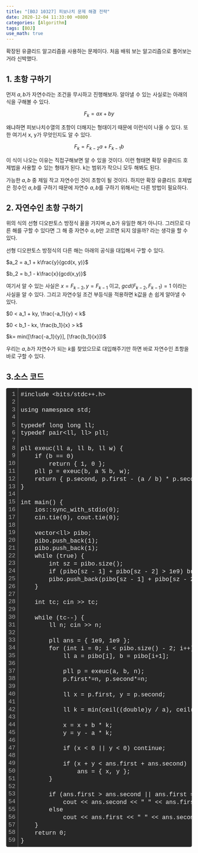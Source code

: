 ```yaml
---
title: "[BOJ 10327] 피보나치 문제 해결 전략"
date: 2020-12-04 11:33:00 +0800
categories: [Algorithm]
tags: [BOJ]
use_math: true
---
```




 확장된 유클리드 알고리즘을 사용하는 문제이다. 처음 배워 보는 알고리즘으로 풀어보는 거라 신박했다.

## 1. 초항 구하기

  먼저 $a, b$가 자연수라는 조건을 무시하고 진행해보자. 알아낼 수 있는 사실로는 아래의 식을 구해볼 수 있다.

$$F_{k} = ax+by$$

 왜냐하면 피보나치수열의 초항이 더해지는 형태이기 때문에 이런식이 나올 수 있다. 또한 여기서 x, y가 무엇인지도 알 수 있다.

$$F_{k} = F_{k-2}a+F_{k-1}b$$

이 식이 나오는 이유는 직접구해보면 알 수 있을 것이다. 이런 형태면 확장 유클리드 호제법을 사용할 수 있는 형태가 된다. k는 범위가 작으니 모두 해봐도 된다.

 가능한 $a, b$ 중 제일 작고 자연수인 것이 초항이 될 것이다. 하지만 확장 유클리드 호제법은 정수인 $a, b$를 구하기 때문에 자연수 $a, b$를 구하기 위해서는 다른 방법이 필요하다.



 ## 2. 자연수인 초항 구하기

 위의 식의 선형 디오판토스 방정식 꼴을 가지며 $a, b$가 유일한 해가 아니다. 그러므로 다른 해를 구할 수 있다면 그 해 중 자연수 $a, b$만 고르면 되지 않을까? 라는 생각을 할 수 있다.

 선형 디오판토스 방정식의 다른 해는 아래의 공식을 대입해서 구할 수 있다.

$a_2 = a_1 + k\frac{y}{gcd(x, y)}$

$b_2 = b_1 - k\frac{x}{gcd(x,y)}$

 여기서 알 수 있는 사실은 $x = F_{k-2}, y = F_{k-1}$ 이고, $gcd(F_{k-2}, F_{k-1}) = 1$ 이라는 사실을 알 수 있다. 그리고 자연수일 조건 부등식을 적용하면 k값을 손 쉽게 알아낼 수 있다.

$0 < a_1 + ky, \frac{-a_1}{y} < k$

$0 < b_1 - kx, \frac{b_1}{x} > k$

$k= min([\frac{-a_1}{y}], [\frac{b_1}{x}])$

 우리는 $a, b$가 자연수가 되는 $k$를 찾았으므로 대입해주기만 하면 바로 자연수인 초항을 바로 구할 수 있다.



## 3.소스 코드

<div class="colorscripter-code" style="color:#f0f0f0;font-family:Consolas, 'Liberation Mono', Menlo, Courier, monospace !important; position:relative !important;overflow:auto"><table class="colorscripter-code-table" style="margin:0;padding:0;border:none;background-color:#272727;border-radius:4px;" cellspacing="0" cellpadding="0"><tr><td style="padding:6px;border-right:2px solid #4f4f4f"><div style="margin:0;padding:0;word-break:normal;text-align:right;color:#aaa;font-family:Consolas, 'Liberation Mono', Menlo, Courier, monospace !important;line-height:130%"><div style="line-height:130%">1</div><div style="line-height:130%">2</div><div style="line-height:130%">3</div><div style="line-height:130%">4</div><div style="line-height:130%">5</div><div style="line-height:130%">6</div><div style="line-height:130%">7</div><div style="line-height:130%">8</div><div style="line-height:130%">9</div><div style="line-height:130%">10</div><div style="line-height:130%">11</div><div style="line-height:130%">12</div><div style="line-height:130%">13</div><div style="line-height:130%">14</div><div style="line-height:130%">15</div><div style="line-height:130%">16</div><div style="line-height:130%">17</div><div style="line-height:130%">18</div><div style="line-height:130%">19</div><div style="line-height:130%">20</div><div style="line-height:130%">21</div><div style="line-height:130%">22</div><div style="line-height:130%">23</div><div style="line-height:130%">24</div><div style="line-height:130%">25</div><div style="line-height:130%">26</div><div style="line-height:130%">27</div><div style="line-height:130%">28</div><div style="line-height:130%">29</div><div style="line-height:130%">30</div><div style="line-height:130%">31</div><div style="line-height:130%">32</div><div style="line-height:130%">33</div><div style="line-height:130%">34</div><div style="line-height:130%">35</div><div style="line-height:130%">36</div><div style="line-height:130%">37</div><div style="line-height:130%">38</div><div style="line-height:130%">39</div><div style="line-height:130%">40</div><div style="line-height:130%">41</div><div style="line-height:130%">42</div><div style="line-height:130%">43</div><div style="line-height:130%">44</div><div style="line-height:130%">45</div><div style="line-height:130%">46</div><div style="line-height:130%">47</div><div style="line-height:130%">48</div><div style="line-height:130%">49</div><div style="line-height:130%">50</div><div style="line-height:130%">51</div><div style="line-height:130%">52</div><div style="line-height:130%">53</div><div style="line-height:130%">54</div><div style="line-height:130%">55</div><div style="line-height:130%">56</div><div style="line-height:130%">57</div><div style="line-height:130%">58</div><div style="line-height:130%">59</div></div></td><td style="padding:6px 0;text-align:left"><div style="margin:0;padding:0;color:#f0f0f0;font-family:Consolas, 'Liberation Mono', Menlo, Courier, monospace !important;line-height:130%"><div style="padding:0 6px; white-space:pre; line-height:130%">#include&nbsp;&lt;bits/stdc++.h&gt;</div><div style="padding:0 6px; white-space:pre; line-height:130%">&nbsp;</div><div style="padding:0 6px; white-space:pre; line-height:130%">using&nbsp;namespace&nbsp;std;</div><div style="padding:0 6px; white-space:pre; line-height:130%">&nbsp;</div><div style="padding:0 6px; white-space:pre; line-height:130%">typedef&nbsp;long&nbsp;long&nbsp;ll;</div><div style="padding:0 6px; white-space:pre; line-height:130%">typedef&nbsp;pair&lt;ll,&nbsp;ll&gt;&nbsp;pll;</div><div style="padding:0 6px; white-space:pre; line-height:130%">&nbsp;</div><div style="padding:0 6px; white-space:pre; line-height:130%">pll&nbsp;exeuc(ll&nbsp;a,&nbsp;ll&nbsp;b,&nbsp;ll&nbsp;w)&nbsp;{</div><div style="padding:0 6px; white-space:pre; line-height:130%">&nbsp;&nbsp;&nbsp;&nbsp;if&nbsp;(b&nbsp;==&nbsp;0)</div><div style="padding:0 6px; white-space:pre; line-height:130%">&nbsp;&nbsp;&nbsp;&nbsp;&nbsp;&nbsp;&nbsp;&nbsp;return&nbsp;{&nbsp;1,&nbsp;0&nbsp;};</div><div style="padding:0 6px; white-space:pre; line-height:130%">&nbsp;&nbsp;&nbsp;&nbsp;pll&nbsp;p&nbsp;=&nbsp;exeuc(b,&nbsp;a&nbsp;%&nbsp;b,&nbsp;w);</div><div style="padding:0 6px; white-space:pre; line-height:130%">&nbsp;&nbsp;&nbsp;&nbsp;return&nbsp;{&nbsp;p.second,&nbsp;p.first&nbsp;-&nbsp;(a&nbsp;/&nbsp;b)&nbsp;*&nbsp;p.second&nbsp;};</div><div style="padding:0 6px; white-space:pre; line-height:130%">}</div><div style="padding:0 6px; white-space:pre; line-height:130%">&nbsp;</div><div style="padding:0 6px; white-space:pre; line-height:130%">int&nbsp;main()&nbsp;{</div><div style="padding:0 6px; white-space:pre; line-height:130%">&nbsp;&nbsp;&nbsp;&nbsp;ios::sync_with_stdio(0);</div><div style="padding:0 6px; white-space:pre; line-height:130%">&nbsp;&nbsp;&nbsp;&nbsp;cin.tie(0),&nbsp;cout.tie(0);</div><div style="padding:0 6px; white-space:pre; line-height:130%">&nbsp;</div><div style="padding:0 6px; white-space:pre; line-height:130%">&nbsp;&nbsp;&nbsp;&nbsp;vector&lt;ll&gt;&nbsp;pibo;</div><div style="padding:0 6px; white-space:pre; line-height:130%">&nbsp;&nbsp;&nbsp;&nbsp;pibo.push_back(1);</div><div style="padding:0 6px; white-space:pre; line-height:130%">&nbsp;&nbsp;&nbsp;&nbsp;pibo.push_back(1);</div><div style="padding:0 6px; white-space:pre; line-height:130%">&nbsp;&nbsp;&nbsp;&nbsp;while&nbsp;(true)&nbsp;{</div><div style="padding:0 6px; white-space:pre; line-height:130%">&nbsp;&nbsp;&nbsp;&nbsp;&nbsp;&nbsp;&nbsp;&nbsp;int&nbsp;sz&nbsp;=&nbsp;pibo.size();</div><div style="padding:0 6px; white-space:pre; line-height:130%">&nbsp;&nbsp;&nbsp;&nbsp;&nbsp;&nbsp;&nbsp;&nbsp;if&nbsp;(pibo[sz&nbsp;-&nbsp;1]&nbsp;+&nbsp;pibo[sz&nbsp;-&nbsp;2]&nbsp;&gt;&nbsp;1e9)&nbsp;break;</div><div style="padding:0 6px; white-space:pre; line-height:130%">&nbsp;&nbsp;&nbsp;&nbsp;&nbsp;&nbsp;&nbsp;&nbsp;pibo.push_back(pibo[sz&nbsp;-&nbsp;1]&nbsp;+&nbsp;pibo[sz&nbsp;-&nbsp;2]);</div><div style="padding:0 6px; white-space:pre; line-height:130%">&nbsp;&nbsp;&nbsp;&nbsp;}</div><div style="padding:0 6px; white-space:pre; line-height:130%">&nbsp;</div><div style="padding:0 6px; white-space:pre; line-height:130%">&nbsp;&nbsp;&nbsp;&nbsp;int&nbsp;tc;&nbsp;cin&nbsp;&gt;&gt;&nbsp;tc;</div><div style="padding:0 6px; white-space:pre; line-height:130%">&nbsp;</div><div style="padding:0 6px; white-space:pre; line-height:130%">&nbsp;&nbsp;&nbsp;&nbsp;while&nbsp;(tc--)&nbsp;{</div><div style="padding:0 6px; white-space:pre; line-height:130%">&nbsp;&nbsp;&nbsp;&nbsp;&nbsp;&nbsp;&nbsp;&nbsp;ll&nbsp;n;&nbsp;cin&nbsp;&gt;&gt;&nbsp;n;</div><div style="padding:0 6px; white-space:pre; line-height:130%">&nbsp;</div><div style="padding:0 6px; white-space:pre; line-height:130%">&nbsp;&nbsp;&nbsp;&nbsp;&nbsp;&nbsp;&nbsp;&nbsp;pll&nbsp;ans&nbsp;=&nbsp;{&nbsp;1e9,&nbsp;1e9&nbsp;};</div><div style="padding:0 6px; white-space:pre; line-height:130%">&nbsp;&nbsp;&nbsp;&nbsp;&nbsp;&nbsp;&nbsp;&nbsp;for&nbsp;(int&nbsp;i&nbsp;=&nbsp;0;&nbsp;i&nbsp;&lt;&nbsp;pibo.size()&nbsp;-&nbsp;2;&nbsp;i++)&nbsp;{</div><div style="padding:0 6px; white-space:pre; line-height:130%">&nbsp;&nbsp;&nbsp;&nbsp;&nbsp;&nbsp;&nbsp;&nbsp;&nbsp;&nbsp;&nbsp;&nbsp;ll&nbsp;a&nbsp;=&nbsp;pibo[i],&nbsp;b&nbsp;=&nbsp;pibo[i+1];</div><div style="padding:0 6px; white-space:pre; line-height:130%">&nbsp;</div><div style="padding:0 6px; white-space:pre; line-height:130%">&nbsp;&nbsp;&nbsp;&nbsp;&nbsp;&nbsp;&nbsp;&nbsp;&nbsp;&nbsp;&nbsp;&nbsp;pll&nbsp;p&nbsp;=&nbsp;exeuc(a,&nbsp;b,&nbsp;n);</div><div style="padding:0 6px; white-space:pre; line-height:130%">&nbsp;&nbsp;&nbsp;&nbsp;&nbsp;&nbsp;&nbsp;&nbsp;&nbsp;&nbsp;&nbsp;&nbsp;p.first*=n,&nbsp;p.second*=n;</div><div style="padding:0 6px; white-space:pre; line-height:130%">&nbsp;</div><div style="padding:0 6px; white-space:pre; line-height:130%">&nbsp;&nbsp;&nbsp;&nbsp;&nbsp;&nbsp;&nbsp;&nbsp;&nbsp;&nbsp;&nbsp;&nbsp;ll&nbsp;x&nbsp;=&nbsp;p.first,&nbsp;y&nbsp;=&nbsp;p.second;</div><div style="padding:0 6px; white-space:pre; line-height:130%">&nbsp;</div><div style="padding:0 6px; white-space:pre; line-height:130%">&nbsp;&nbsp;&nbsp;&nbsp;&nbsp;&nbsp;&nbsp;&nbsp;&nbsp;&nbsp;&nbsp;&nbsp;ll&nbsp;k&nbsp;=&nbsp;min(ceil((double)y&nbsp;/&nbsp;a),&nbsp;ceil((double)-x&nbsp;/&nbsp;b));</div><div style="padding:0 6px; white-space:pre; line-height:130%">&nbsp;</div><div style="padding:0 6px; white-space:pre; line-height:130%">&nbsp;&nbsp;&nbsp;&nbsp;&nbsp;&nbsp;&nbsp;&nbsp;&nbsp;&nbsp;&nbsp;&nbsp;x&nbsp;=&nbsp;x&nbsp;+&nbsp;b&nbsp;*&nbsp;k;</div><div style="padding:0 6px; white-space:pre; line-height:130%">&nbsp;&nbsp;&nbsp;&nbsp;&nbsp;&nbsp;&nbsp;&nbsp;&nbsp;&nbsp;&nbsp;&nbsp;y&nbsp;=&nbsp;y&nbsp;-&nbsp;a&nbsp;*&nbsp;k;</div><div style="padding:0 6px; white-space:pre; line-height:130%">&nbsp;</div><div style="padding:0 6px; white-space:pre; line-height:130%">&nbsp;&nbsp;&nbsp;&nbsp;&nbsp;&nbsp;&nbsp;&nbsp;&nbsp;&nbsp;&nbsp;&nbsp;if&nbsp;(x&nbsp;&lt;&nbsp;0&nbsp;||&nbsp;y&nbsp;&lt;&nbsp;0)&nbsp;continue;</div><div style="padding:0 6px; white-space:pre; line-height:130%">&nbsp;</div><div style="padding:0 6px; white-space:pre; line-height:130%">&nbsp;&nbsp;&nbsp;&nbsp;&nbsp;&nbsp;&nbsp;&nbsp;&nbsp;&nbsp;&nbsp;&nbsp;if&nbsp;(x&nbsp;+&nbsp;y&nbsp;&lt;&nbsp;ans.first&nbsp;+&nbsp;ans.second)</div><div style="padding:0 6px; white-space:pre; line-height:130%">&nbsp;&nbsp;&nbsp;&nbsp;&nbsp;&nbsp;&nbsp;&nbsp;&nbsp;&nbsp;&nbsp;&nbsp;&nbsp;&nbsp;&nbsp;&nbsp;ans&nbsp;=&nbsp;{&nbsp;x,&nbsp;y&nbsp;};</div><div style="padding:0 6px; white-space:pre; line-height:130%">&nbsp;&nbsp;&nbsp;&nbsp;&nbsp;&nbsp;&nbsp;&nbsp;}</div><div style="padding:0 6px; white-space:pre; line-height:130%">&nbsp;</div><div style="padding:0 6px; white-space:pre; line-height:130%">&nbsp;&nbsp;&nbsp;&nbsp;&nbsp;&nbsp;&nbsp;&nbsp;if&nbsp;(ans.first&nbsp;&gt;&nbsp;ans.second&nbsp;||&nbsp;ans.first&nbsp;==&nbsp;0)</div><div style="padding:0 6px; white-space:pre; line-height:130%">&nbsp;&nbsp;&nbsp;&nbsp;&nbsp;&nbsp;&nbsp;&nbsp;&nbsp;&nbsp;&nbsp;&nbsp;cout&nbsp;&lt;&lt;&nbsp;ans.second&nbsp;&lt;&lt;&nbsp;"&nbsp;"&nbsp;&lt;&lt;&nbsp;ans.first&nbsp;+&nbsp;ans.second&nbsp;&lt;&lt;&nbsp;"\n";</div><div style="padding:0 6px; white-space:pre; line-height:130%">&nbsp;&nbsp;&nbsp;&nbsp;&nbsp;&nbsp;&nbsp;&nbsp;else</div><div style="padding:0 6px; white-space:pre; line-height:130%">&nbsp;&nbsp;&nbsp;&nbsp;&nbsp;&nbsp;&nbsp;&nbsp;&nbsp;&nbsp;&nbsp;&nbsp;cout&nbsp;&lt;&lt;&nbsp;ans.first&nbsp;&lt;&lt;&nbsp;"&nbsp;"&nbsp;&lt;&lt;&nbsp;ans.second&nbsp;&lt;&lt;&nbsp;"\n";</div><div style="padding:0 6px; white-space:pre; line-height:130%">&nbsp;&nbsp;&nbsp;&nbsp;}</div><div style="padding:0 6px; white-space:pre; line-height:130%">&nbsp;&nbsp;&nbsp;&nbsp;return&nbsp;0;</div><div style="padding:0 6px; white-space:pre; line-height:130%">}</div></div><div style="text-align:right;margin-top:-13px;margin-right:5px;font-size:9px;font-style:italic"><a href="http://colorscripter.com/info#e" target="_blank" style="color:#4f4f4ftext-decoration:none">Colored by Color Scripter</a></div></td><td style="vertical-align:bottom;padding:0 2px 4px 0"><a href="http://colorscripter.com/info#e" target="_blank" style="text-decoration:none;color:white"><span style="font-size:9px;word-break:normal;background-color:#4f4f4f;color:white;border-radius:10px;padding:1px">cs</span></a></td></tr></table></div>







